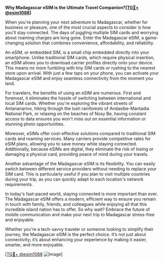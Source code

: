 **Why Madagascar eSIM is the Ultimate Travel Companion?[[TG💪+ @esim1088](https://t.me/s/esim1088)]**

When you're planning your next adventure to Madagascar, whether for business or pleasure, one of the most crucial aspects to consider is how you'll stay connected. The days of juggling multiple SIM cards and worrying about roaming charges are long gone. Enter the Madagascar eSIM, a game-changing solution that combines convenience, affordability, and reliability.

An eSIM, or embedded SIM, is a small chip embedded directly into your smartphone. Unlike traditional SIM cards, which require physical insertion, an eSIM allows you to download carrier profiles directly onto your device. This means no more fumbling with tiny SIM cards or rushing to the nearest store upon arrival. With just a few taps on your phone, you can activate your Madagascar eSIM and enjoy seamless connectivity from the moment you land.

For travelers, the benefits of using an eSIM are numerous. First and foremost, it eliminates the hassle of switching between international and local SIM cards. Whether you're exploring the vibrant streets of Antananarivo, hiking through the lush rainforests of Andasibe-Mantadia National Park, or relaxing on the beaches of Nosy Be, having constant access to data ensures you won't miss out on essential information or stunning photo opportunities.

Moreover, eSIMs offer cost-effective solutions compared to traditional SIM cards and roaming services. Many carriers provide competitive rates for eSIM plans, allowing you to save money while staying connected. Additionally, because eSIMs are digital, they eliminate the risk of losing or damaging a physical card, providing peace of mind during your travels.

Another advantage of the Madagascar eSIM is its flexibility. You can easily switch between different service providers without needing to replace your SIM card. This is particularly useful if you plan to visit multiple countries during your trip, as you can quickly adapt to each location's network requirements.

In today's fast-paced world, staying connected is more important than ever. The Madagascar eSIM offers a modern, efficient way to ensure you remain in touch with family, friends, and colleagues while enjoying all that this incredible island nation has to offer. So why wait? Embrace the future of mobile communication and make your next trip to Madagascar stress-free and enjoyable.

Whether you're a tech-savvy traveler or someone looking to simplify their journey, the Madagascar eSIM is the perfect choice. It’s not just about connectivity; it’s about enhancing your experience by making it easier, smarter, and more enjoyable. 

[[TG💪+ @esim1088](https://t.me/s/esim1088) ![Image](https://i.postimg.cc/Y0z9fWf4/image.png)]